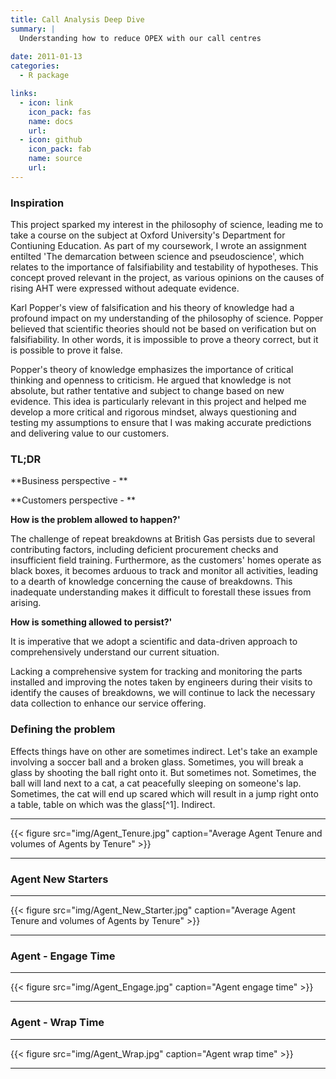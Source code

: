 ```yaml
---
title: Call Analysis Deep Dive
summary: |
  Understanding how to reduce OPEX with our call centres
  
date: 2011-01-13
categories:
  - R package

links:
  - icon: link
    icon_pack: fas
    name: docs
    url: 
  - icon: github
    icon_pack: fab
    name: source
    url: 
---
```


### Inspiration

This project sparked my interest in the philosophy of science, leading me to take a course on the subject at Oxford University's Department for Contiuning Education. As part of my coursework, I wrote an assignment entilted 'The demarcation between science and pseudoscience', which relates to the importance of falsifiability and testability of hypotheses. This concept proved relevant in the project, as various opinions on the causes of rising AHT were expressed without adequate evidence. 

Karl Popper's view of falsification and his theory of knowledge had a profound impact on my understanding of the philosophy of science. Popper believed that scientific theories should not be based on verification but on falsifiability. In other words, it is impossible to prove a theory correct, but it is possible to prove it false. 

Popper's theory of knowledge emphasizes the importance of critical thinking and openness to criticism. He argued that knowledge is not absolute, but rather tentative and subject to change based on new evidence. This idea is particularly relevant in this project and helped me develop a more critical and rigorous mindset, always questioning and testing my assumptions to ensure that I was making accurate predictions and delivering value to our customers.

### TL;DR



**Business perspective - **



**Customers perspective - **



**How is the problem allowed to happen?'**

The challenge of repeat breakdowns at British Gas persists due to several contributing factors, including deficient procurement checks and insufficient field training. Furthermore, as the customers' homes operate as black boxes, it becomes arduous to track and monitor all activities, leading to a dearth of knowledge concerning the cause of breakdowns. This inadequate understanding makes it difficult to forestall these issues from arising.

**How is something allowed to persist?'**

It is imperative that we adopt a scientific and data-driven approach to comprehensively understand our current situation.

Lacking a comprehensive system for tracking and monitoring the parts installed and improving the notes taken by engineers during their visits to identify the causes of breakdowns, we will continue to lack the necessary data collection to enhance our service offering. 



### Defining the problem



Effects things have on other are sometimes indirect. Let's take an example
involving a soccer ball and a broken glass. Sometimes, you will break a glass by
shooting the ball right onto it. But sometimes not. Sometimes, the ball will
land next to a cat, a cat peacefully sleeping on someone's lap. Sometimes, the 
cat will end up scared which will result in a jump right onto a table, table 
on which was the glass[^1]. Indirect.


------------------------------------------------------------------------

{{< figure src="img/Agent_Tenure.jpg" caption="Average Agent Tenure and volumes of Agents by Tenure" >}}

------------------------------------------------------------------------


### Agent New Starters

------------------------------------------------------------------------

{{< figure src="img/Agent_New_Starter.jpg" caption="Average Agent Tenure and volumes of Agents by Tenure" >}}

------------------------------------------------------------------------

### Agent - Engage Time


------------------------------------------------------------------------

{{< figure src="img/Agent_Engage.jpg" caption="Agent engage time" >}}

------------------------------------------------------------------------

### Agent - Wrap Time


------------------------------------------------------------------------

{{< figure src="img/Agent_Wrap.jpg" caption="Agent wrap time" >}}

------------------------------------------------------------------------
